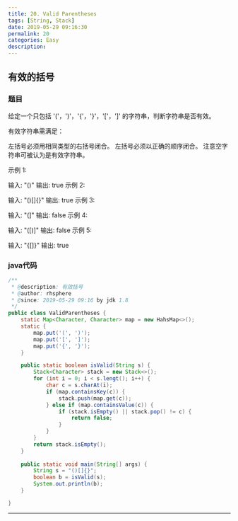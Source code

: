 ```yaml
---
title: 20. Valid Parentheses
tags: [String, Stack]
date: 2019-05-29 09:16:30
permalink: 20
categories: Easy
description:
---
```

<p class="description"></p>


<!-- more -->

## 有效的括号 
### 题目
给定一个只包括 '('，')'，'{'，'}'，'['，']' 的字符串，判断字符串是否有效。

有效字符串需满足：

左括号必须用相同类型的右括号闭合。 左括号必须以正确的顺序闭合。 注意空字符串可被认为是有效字符串。

示例 1:

输入: "()"
输出: true
示例 2:

输入: "()[]{}"
输出: true
示例 3:

输入: "(]"
输出: false
示例 4:

输入: "([)]"
输出: false
示例 5:

输入: "{[]}"
输出: true



### java代码

```java
/**
 * @description: 有效括号
 * @author: rhsphere
 * @since: 2019-05-29 09:16 by jdk 1.8
 */
public class ValidParentheses {
	static Map<Character, Character> map = new HahsMap<>();
	static {
		map.put('(', ')');
		map.put('[', ']');
		map.put('{', '}');		
	}

	public static boolean isValid(String s) {
		Stack<Character> stack = new Stack<>();
		for (int i = 0; i < s.lengt(); i++) {
			char c = s.charAt(i);
			if (map.containsKey(c)) {
				stack.push(map.get(c));
			} else if (map.containsValue(c)) {
				if (stack.isEmpty() || stack.pop() != c) {
					return false;
				}
			}
		}
		return stack.isEmpty();
	}
	
	public static void main(String[] args) {
        String s = "()[]{}";
        boolean b = isValid(s);
        System.out.println(b);
    }

}


```

<hr />